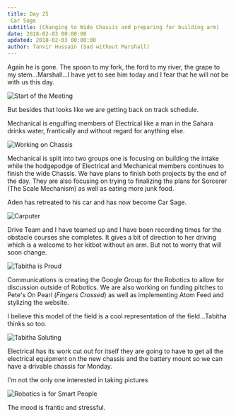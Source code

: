 ```yaml
---
title: Day 25
 Car Sage
subtitle: (Changing to Wide Chassis and preparing for building arm)
date: 2018-02-03 00:00:00
updated: 2018-02-03 00:00:00
author: Tanvir Hussain (Sad without Marshall)
---
```


Again he is gone. The spoon to my fork, the ford to my river, the grape to my stem...Marshall...I have yet to see him today and I fear that he will not be with us this day.

![Start of the Meeting](/images/20180203/start-of-meeting.jpg)

But besides that looks like we are getting back on track schedule.

Mechanical is engulfing members of Electrical like a man in the Sahara drinks water, frantically and without regard for anything else.

![Working on Chassis](/images/20180203/working-on-chassis.jpg)

Mechanical is split into two groups one is focusing on building the intake while the hodgepodge of Electrical and Mechanical members continues to finish the wide Chassis. We have plans to finish both projects by the end of the day. They are also focusing on trying to finalizing the plans for Sorcerer (The Scale Mechanism) as well as eating more junk food.

Aden has retreated to his car and has now become Car Sage.

![Carputer](/images/20180203/carputer.jpg)

Drive Team and I have teamed up and I have been recording times for the obstacle courses she completes. It gives a bit of direction to her driving which is a welcome to her kitbot without an arm. But not to worry that will soon change.

![Tabitha is Proud](/images/20180203/tabitha-is-proud.jpg)

Communications is creating the Google Group for the Robotics to allow for discussion outside of Robotics. We are also working on funding pitches to Pete's On Pearl (*Fingers Crossed*) as well as implementing Atom Feed and stylizing the website.

I believe this model of the field is a cool representation of the field...Tabitha thinks so too.

![Tabitha Saluting](/images/20180203/tabitha-saluting.jpg)

Electrical has its work cut out for itself they are going to have to get all the electrical equipment on the new chassis and the battery mount so we can have a drivable chassis for Monday.

I'm not the only one interested in taking pictures

![Robotics is for Smart People](/images/20180203/robotics-is-for-smart-people.jpg)

The mood is frantic and stressful.